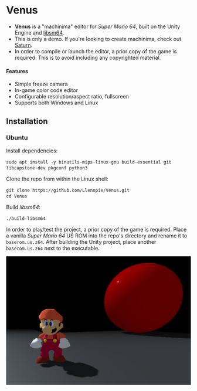 # Venus

- **Venus** is a "machinima" editor for *Super Mario 64*, built on the Unity Engine and [libsm64](https://github.com/libsm64).
- This is only a demo. If you're looking to create machinima, check out [Saturn](https://github.com/Llennpie/Saturn).
- In order to compile or launch the editor, a prior copy of the game is required. This is to avoid including any copyrighted material.

#### Features

- Simple freeze camera
- In-game color code editor
- Configurable resolution/aspect ratio, fullscreen
- Supports both Windows and Linux

## Installation

### Ubuntu

Install dependencies:
```
sudo apt install -y binutils-mips-linux-gnu build-essential git libcapstone-dev pkgconf python3
```
Clone the repo from within the Linux shell:
```
git clone https://github.com/Llennpie/Venus.git
cd Venus
```

Build *libsm64*:
```
./build-libsm64
```

In order to play/test the project, a prior copy of the game is required. Place a vanilla *Super Mario 64* US ROM into the repo's directory and rename it to `baserom.us.z64`. After building the Unity project, place another `baserom.us.z64` next to the executable.

![Screenshot](screenshot.png)
